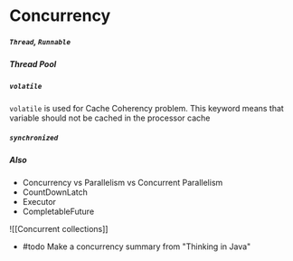 # Concurrency

##### `Thread`, `Runnable`

##### Thread Pool

##### `volatile`

`volatile` is used for Cache Coherency problem. This keyword means that variable should not be cached in the processor cache

##### `synchronized`

##### Also

- Concurrency vs Parallelism vs Concurrent Parallelism
- CountDownLatch
- Executor
- CompletableFuture

![[Concurrent collections]]

- #todo Make a concurrency summary from "Thinking in Java"